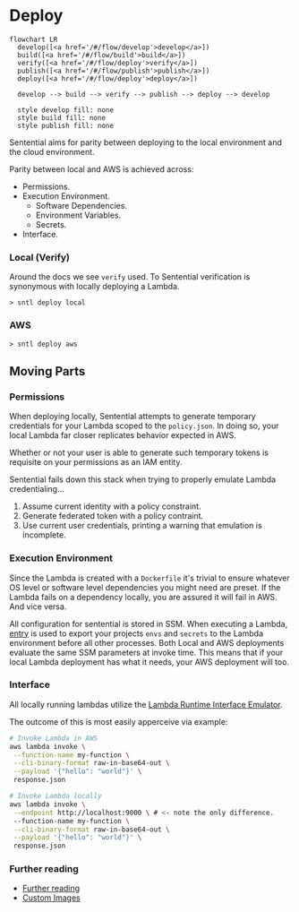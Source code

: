 # Deploy

```mermaid
flowchart LR
  develop([<a href='/#/flow/develop'>develop</a>])
  build([<a href='/#/flow/build'>build</a>])
  verify([<a href='/#/flow/deploy'>verify</a>])
  publish([<a href='/#/flow/publish'>publish</a>])
  deploy([<a href='/#/flow/deploy'>deploy</a>])

  develop --> build --> verify --> publish --> deploy --> develop

  style develop fill: none
  style build fill: none
  style publish fill: none
```

Sentential aims for parity between deploying to the local environment and the cloud environment.

Parity between local and AWS is achieved across:
- Permissions.
- Execution Environment.
    * Software Dependencies.
    * Environment Variables.
    * Secrets.
- Interface.

### Local (Verify)

Around the docs we see `verify` used. To Sentential verification is synonymous with locally deploying a Lambda. 

```shell
> sntl deploy local
```

### AWS

```shell
> sntl deploy aws
```

## Moving Parts

### Permissions

When deploying locally, Sentential attempts to generate temporary credentials for your Lambda scoped to the `policy.json`. In doing so, your local Lambda far closer replicates behavior expected in AWS.

Whether or not your user is able to generate such temporary tokens is requisite on your permissions as an IAM entity.

Sentential fails down this stack when trying to properly emulate Lambda credentialing...
1. Assume current identity with a policy constraint.
2. Generate federated token with a policy contraint.
3. Use current user credentials, printing a warning that emulation is incomplete.

### Execution Environment

Since the Lambda is created with a `Dockerfile` it's trivial to ensure whatever OS level or software level dependencies you might need are preset. If the Lambda fails on a dependency locally, you are assured it will fail in AWS. And vice versa.

All configuration for sentential is stored in SSM. When executing a Lambda, [entry](https://github.com/linecard/entry) is used to export your projects `envs` and `secrets` to the Lambda environment before all other processes. Both Local and AWS deployments evaluate the same SSM parameters at invoke time. This means that if your local Lambda deployment has what it needs, your AWS deployment will too.

### Interface

All locally running lambdas utilize the [Lambda Runtime Interface Emulator](https://github.com/aws/aws-lambda-runtime-interface-emulator).

The outcome of this is most easily apperceive via example:

```bash
# Invoke Lambda in AWS
aws lambda invoke \
 --function-name my-function \
 --cli-binary-format raw-in-base64-out \
 --payload '{"hello": "world"}' \
 response.json

# Invoke Lambda locally
aws lambda invoke \
 --endpoint http://localhost:9000 \ # <- note the only difference.
 --function-name my-function \
 --cli-binary-format raw-in-base64-out \
 --payload '{"hello": "world"}' \
 response.json
```

### Further reading
- [Further reading](https://docs.aws.amazon.com/lambda/latest/dg/images-test.html)
- [Custom Images](/#/custom_images/description)